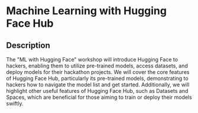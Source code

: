 # Machine Learning with Hugging Face Hub
## Description
The "ML with Hugging Face" workshop will introduce Hugging Face to hackers, enabling them to utilize pre-trained models, access datasets, and deploy models for their hackathon projects. We will cover the core features of Hugging Face Hub, particularly its pre-trained models, demonstrating to hackers how to navigate the model list and get started. Additionally, we will highlight other useful features of Hugging Face Hub, such as Datasets and Spaces, which are beneficial for those aiming to train or deploy their models swiftly. 
